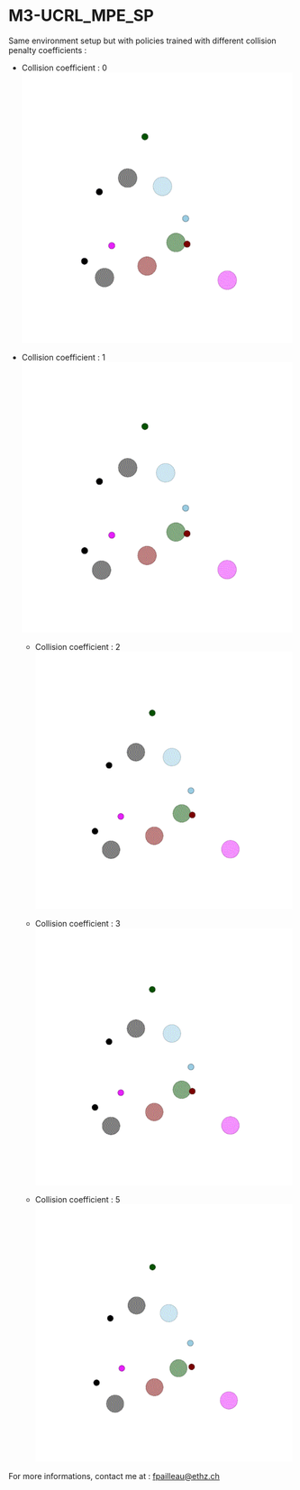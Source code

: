 # M3-UCRL_MPE_SP

Same environment setup but with policies trained with different collision penalty coefficients :

  - Collision coefficient : 0
  ![Alt Text](https://github.com/TheSpecialOne45/M3-UCRL_MPE_SP/blob/master/gifs/col_0.gif)

 - Collision coefficient : 1
  ![Alt Text](https://github.com/TheSpecialOne45/M3-UCRL_MPE_SP/blob/master/gifs/col_1.gif)
  
   - Collision coefficient : 2
  ![Alt Text](https://github.com/TheSpecialOne45/M3-UCRL_MPE_SP/blob/master/gifs/col_2.gif)
  
   - Collision coefficient : 3
  ![Alt Text](https://github.com/TheSpecialOne45/M3-UCRL_MPE_SP/blob/master/gifs/col_3.gif)
  
   - Collision coefficient : 5
  ![Alt Text](https://github.com/TheSpecialOne45/M3-UCRL_MPE_SP/blob/master/gifs/col_5.gif)


For more informations, contact me at : fpailleau@ethz.ch

